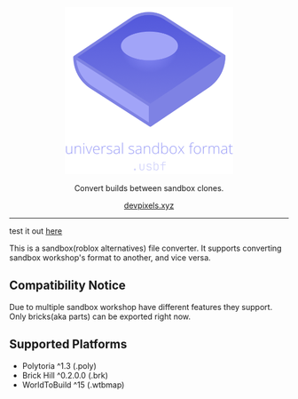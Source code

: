 <center>

<img src="logo.png" height="300">

Convert builds between sandbox clones.

[devpixels.xyz](https://devpixels.xyz/)

---

</center>

test it out [here](https://universal-sb.devpixels.xyz)

This is a sandbox(roblox alternatives) file converter. It supports converting sandbox workshop's format to another, and vice versa.

## Compatibility Notice
Due to multiple sandbox workshop have different features they support. Only bricks(aka parts) can be exported right now.

## Supported Platforms
- Polytoria ^1.3 (.poly)
- Brick Hill ^0.2.0.0 (.brk)
- WorldToBuild ^15 (.wtbmap)
